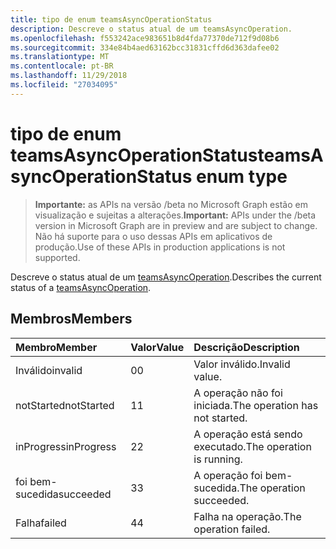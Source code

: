 ```yaml
---
title: tipo de enum teamsAsyncOperationStatus
description: Descreve o status atual de um teamsAsyncOperation.
ms.openlocfilehash: f553242ace983651b8d4fda77370de712f9d08b6
ms.sourcegitcommit: 334e84b4aed63162bcc31831cffd6d363dafee02
ms.translationtype: MT
ms.contentlocale: pt-BR
ms.lasthandoff: 11/29/2018
ms.locfileid: "27034095"
---
```

# <a name="teamsasyncoperationstatus-enum-type"></a><span data-ttu-id="f7c32-103">tipo de enum teamsAsyncOperationStatus</span><span class="sxs-lookup"><span data-stu-id="f7c32-103">teamsAsyncOperationStatus enum type</span></span>

> <span data-ttu-id="f7c32-104">**Importante:** as APIs na versão /beta no Microsoft Graph estão em visualização e sujeitas a alterações.</span><span class="sxs-lookup"><span data-stu-id="f7c32-104">**Important:** APIs under the /beta version in Microsoft Graph are in preview and are subject to change.</span></span> <span data-ttu-id="f7c32-105">Não há suporte para o uso dessas APIs em aplicativos de produção.</span><span class="sxs-lookup"><span data-stu-id="f7c32-105">Use of these APIs in production applications is not supported.</span></span>

<span data-ttu-id="f7c32-106">Descreve o status atual de um [teamsAsyncOperation](teamsasyncoperation.md).</span><span class="sxs-lookup"><span data-stu-id="f7c32-106">Describes the current status of a [teamsAsyncOperation](teamsasyncoperation.md).</span></span>

## <a name="members"></a><span data-ttu-id="f7c32-107">Membros</span><span class="sxs-lookup"><span data-stu-id="f7c32-107">Members</span></span>

| <span data-ttu-id="f7c32-108">Membro</span><span class="sxs-lookup"><span data-stu-id="f7c32-108">Member</span></span> | <span data-ttu-id="f7c32-109">Valor</span><span class="sxs-lookup"><span data-stu-id="f7c32-109">Value</span></span>| <span data-ttu-id="f7c32-110">Descrição</span><span class="sxs-lookup"><span data-stu-id="f7c32-110">Description</span></span> |
|:---------------|:--------|:----------|
|<span data-ttu-id="f7c32-111">Inválido</span><span class="sxs-lookup"><span data-stu-id="f7c32-111">invalid</span></span>|<span data-ttu-id="f7c32-112">0</span><span class="sxs-lookup"><span data-stu-id="f7c32-112">0</span></span>|<span data-ttu-id="f7c32-113">Valor inválido.</span><span class="sxs-lookup"><span data-stu-id="f7c32-113">Invalid value.</span></span>|
|<span data-ttu-id="f7c32-114">notStarted</span><span class="sxs-lookup"><span data-stu-id="f7c32-114">notStarted</span></span>|<span data-ttu-id="f7c32-115">1</span><span class="sxs-lookup"><span data-stu-id="f7c32-115">1</span></span>|<span data-ttu-id="f7c32-116">A operação não foi iniciada.</span><span class="sxs-lookup"><span data-stu-id="f7c32-116">The operation has not started.</span></span>|
|<span data-ttu-id="f7c32-117">inProgress</span><span class="sxs-lookup"><span data-stu-id="f7c32-117">inProgress</span></span>|<span data-ttu-id="f7c32-118">2</span><span class="sxs-lookup"><span data-stu-id="f7c32-118">2</span></span>|<span data-ttu-id="f7c32-119">A operação está sendo executado.</span><span class="sxs-lookup"><span data-stu-id="f7c32-119">The operation is running.</span></span>|
|<span data-ttu-id="f7c32-120">foi bem-sucedida</span><span class="sxs-lookup"><span data-stu-id="f7c32-120">succeeded</span></span>|<span data-ttu-id="f7c32-121">3</span><span class="sxs-lookup"><span data-stu-id="f7c32-121">3</span></span>|<span data-ttu-id="f7c32-122">A operação foi bem-sucedida.</span><span class="sxs-lookup"><span data-stu-id="f7c32-122">The operation succeeded.</span></span>|
|<span data-ttu-id="f7c32-123">Falha</span><span class="sxs-lookup"><span data-stu-id="f7c32-123">failed</span></span>|<span data-ttu-id="f7c32-124">4</span><span class="sxs-lookup"><span data-stu-id="f7c32-124">4</span></span>|<span data-ttu-id="f7c32-125">Falha na operação.</span><span class="sxs-lookup"><span data-stu-id="f7c32-125">The operation failed.</span></span>|